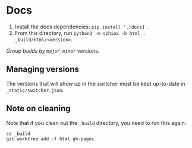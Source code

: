 # Docs

1. Install the docs dependencies: `pip install '.[docs]'`.
2. From this directory, run `python3 -m sphinx -b html . _build/html/<version>`.

*Group builds by `major.minor` versions.*

## Managing versions

The versions that will show up in the switcher must be kept up-to-date in `_static/switcher.json`.

## Note on cleaning
Note that if you clean out the `_build` directory, you need to run this again:

```shell
cd _build
git worktree add -f html gh-pages
```
